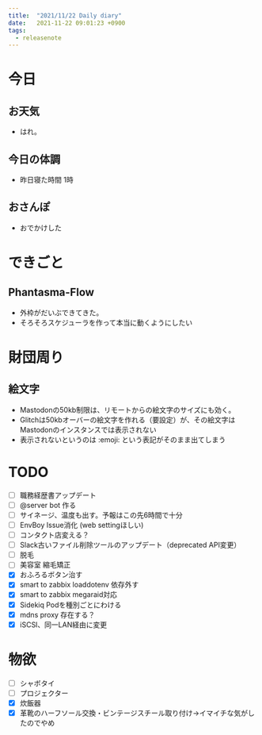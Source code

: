 ```yaml
---
title:  "2021/11/22 Daily diary"
date:   2021-11-22 09:01:23 +0900
tags:
  - releasenote
---
```

# 今日

## お天気

* はれ。

## 今日の体調

* 昨日寝た時間 1時

## おさんぽ

* おでかけした

# できごと

## Phantasma-Flow

* 外枠がだいぶできてきた。
* そろそろスケジューラを作って本当に動くようにしたい

# 財団周り

## 絵文字

* Mastodonの50kb制限は、リモートからの絵文字のサイズにも効く。
* Glitchは50kbオーバーの絵文字を作れる（要設定）が、その絵文字はMastodonのインスタンスでは表示されない
* 表示されないというのは :emoji: という表記がそのまま出てしまう

# TODO 

- [ ] 職務経歴書アップデート
- [ ] @server bot 作る
- [ ] サイネージ、温度も出す。予報はこの先6時間で十分
- [ ] EnvBoy Issue消化 (web settingほしい)
- [ ] コンタクト店変える？
- [ ] Slack古いファイル削除ツールのアップデート（deprecated API変更）
- [ ] 脱毛
- [ ] 美容室 縮毛矯正
- [x] おふろるボタン治す
- [x] smart to zabbix loaddotenv 依存外す
- [x] smart to zabbix megaraid対応
- [x] Sidekiq Podを種別ごとにわける
- [x] mdns proxy 存在する？
- [x] iSCSI、同一LAN経由に変更

# 物欲

- [ ] シャボタイ
- [ ] プロジェクター
- [x] 炊飯器
- [x] 革靴のハーフソール交換・ビンテージスチール取り付け→イマイチな気がしたのでやめ
